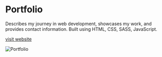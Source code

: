 # Portfolio

Describes my journey in web development, showcases my work, and provides contact information. Built using HTML, CSS, SASS, JavaScript.

[visit website](https://www.projectsbyscott.com)

<img src="https://www.projectsbyscott.com/img/portfolio.png" alt="Portfolio" title="Portfolio" />
